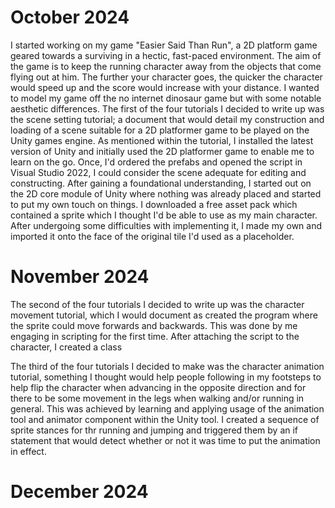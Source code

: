 # October 2024
I started working on my game "Easier Said Than Run", a 2D platform game geared towards a surviving in a hectic, fast-paced environment. The aim of the game is to keep the running character away from the objects that come flying out at him. The further your character goes, the quicker the character would speed up and the score would increase with your distance. I wanted to model my game off the no internet dinosaur game but with some notable aesthetic differences. 
The first of the four tutorials I decided to write up was the scene setting tutorial; a document that would detail my construction and loading of a scene suitable for a 2D platformer game to be played on the Unity games engine. As mentioned within the tutorial, I installed the latest version of Unity and initially used the 2D platformer game to enable me to learn on the go. Once, I'd ordered the prefabs and opened the script in Visual Studio 2022, I could consider the scene adequate for editing and constructing. After gaining a foundational understanding, I started out on the 2D core module of Unity where nothing was already placed and started to put my own touch on things. I downloaded a free asset pack which contained a sprite which I thought I'd be able to use as my main character. After undergoing some difficulties with implementing it, I made my own and imported it onto the face of the original tile I'd used as a placeholder.   

# November 2024
The second of the four tutorials I decided to write up was the character movement tutorial, which I would document as created the program where the sprite could move forwards and backwards. This was done by me engaging in scripting for the first time. After attaching the script to the character, I created a class  


The third of the four tutorials I decided to make was the character animation tutorial, something I thought would help people following in my footsteps to help flip the character when advancing in the opposite direction and for there to be some movement in the legs when walking and/or running in general. This was achieved by learning and applying usage of the animation tool and animator component within the Unity tool. I created a sequence of sprite stances for thr running and jumping and triggered them by an if statement that would detect whether or not it was time to put the animation in effect.

# December 2024 


